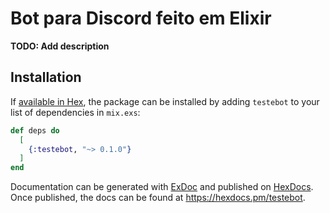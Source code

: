 # Bot para Discord feito em Elixir

**TODO: Add description**

## Installation

If [available in Hex](https://hex.pm/docs/publish), the package can be installed
by adding `testebot` to your list of dependencies in `mix.exs`:

```elixir
def deps do
  [
    {:testebot, "~> 0.1.0"}
  ]
end
```

Documentation can be generated with [ExDoc](https://github.com/elixir-lang/ex_doc)
and published on [HexDocs](https://hexdocs.pm). Once published, the docs can
be found at <https://hexdocs.pm/testebot>.

